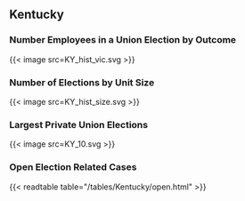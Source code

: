 ##  Kentucky

### Number Employees in a Union Election by Outcome
{{< image src=KY_hist_vic.svg >}}

### Number of Elections by Unit Size
{{< image src=KY_hist_size.svg >}}

### Largest Private Union Elections
{{< image src=KY_10.svg >}}

### Open Election Related Cases
{{< readtable table="/tables/Kentucky/open.html" >}}


